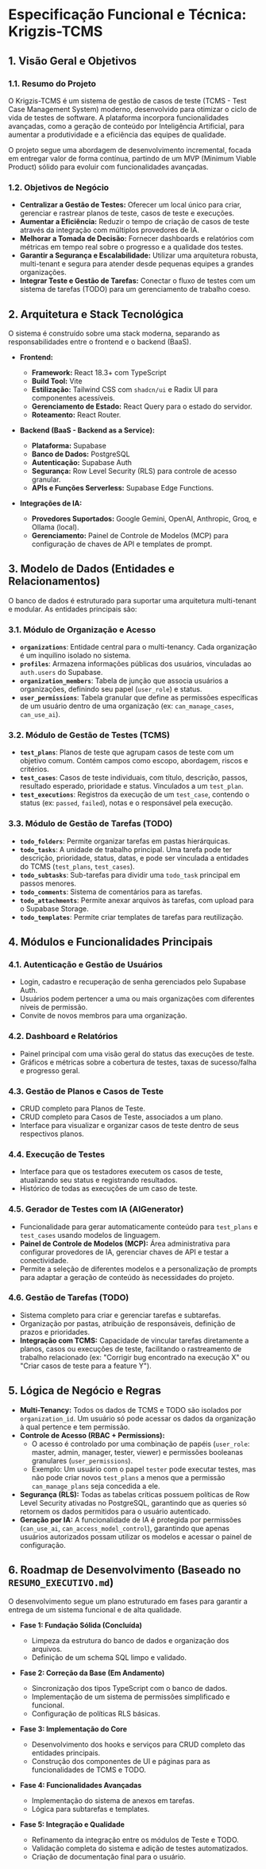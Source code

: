 # Especificação Funcional e Técnica: Krigzis-TCMS

## 1. Visão Geral e Objetivos

### 1.1. Resumo do Projeto

O Krigzis-TCMS é um sistema de gestão de casos de teste (TCMS - Test Case Management System) moderno, desenvolvido para otimizar o ciclo de vida de testes de software. A plataforma incorpora funcionalidades avançadas, como a geração de conteúdo por Inteligência Artificial, para aumentar a produtividade e a eficiência das equipes de qualidade.

O projeto segue uma abordagem de desenvolvimento incremental, focada em entregar valor de forma contínua, partindo de um MVP (Minimum Viable Product) sólido para evoluir com funcionalidades avançadas.

### 1.2. Objetivos de Negócio

- **Centralizar a Gestão de Testes:** Oferecer um local único para criar, gerenciar e rastrear planos de teste, casos de teste e execuções.
- **Aumentar a Eficiência:** Reduzir o tempo de criação de casos de teste através da integração com múltiplos provedores de IA.
- **Melhorar a Tomada de Decisão:** Fornecer dashboards e relatórios com métricas em tempo real sobre o progresso e a qualidade dos testes.
- **Garantir a Segurança e Escalabilidade:** Utilizar uma arquitetura robusta, multi-tenant e segura para atender desde pequenas equipes a grandes organizações.
- **Integrar Teste e Gestão de Tarefas:** Conectar o fluxo de testes com um sistema de tarefas (TODO) para um gerenciamento de trabalho coeso.

## 2. Arquitetura e Stack Tecnológica

O sistema é construído sobre uma stack moderna, separando as responsabilidades entre o frontend e o backend (BaaS).

- **Frontend:**
  - **Framework:** React 18.3+ com TypeScript
  - **Build Tool:** Vite
  - **Estilização:** Tailwind CSS com `shadcn/ui` e Radix UI para componentes acessíveis.
  - **Gerenciamento de Estado:** React Query para o estado do servidor.
  - **Roteamento:** React Router.

- **Backend (BaaS - Backend as a Service):**
  - **Plataforma:** Supabase
  - **Banco de Dados:** PostgreSQL
  - **Autenticação:** Supabase Auth
  - **Segurança:** Row Level Security (RLS) para controle de acesso granular.
  - **APIs e Funções Serverless:** Supabase Edge Functions.

- **Integrações de IA:**
  - **Provedores Suportados:** Google Gemini, OpenAI, Anthropic, Groq, e Ollama (local).
  - **Gerenciamento:** Painel de Controle de Modelos (MCP) para configuração de chaves de API e templates de prompt.

## 3. Modelo de Dados (Entidades e Relacionamentos)

O banco de dados é estruturado para suportar uma arquitetura multi-tenant e modular. As entidades principais são:

### 3.1. Módulo de Organização e Acesso

- **`organizations`**: Entidade central para o multi-tenancy. Cada organização é um inquilino isolado no sistema.
- **`profiles`**: Armazena informações públicas dos usuários, vinculadas ao `auth.users` do Supabase.
- **`organization_members`**: Tabela de junção que associa usuários a organizações, definindo seu papel (`user_role`) e status.
- **`user_permissions`**: Tabela granular que define as permissões específicas de um usuário dentro de uma organização (ex: `can_manage_cases`, `can_use_ai`).

### 3.2. Módulo de Gestão de Testes (TCMS)

- **`test_plans`**: Planos de teste que agrupam casos de teste com um objetivo comum. Contém campos como escopo, abordagem, riscos e critérios.
- **`test_cases`**: Casos de teste individuais, com título, descrição, passos, resultado esperado, prioridade e status. Vinculados a um `test_plan`.
- **`test_executions`**: Registros da execução de um `test_case`, contendo o status (ex: `passed`, `failed`), notas e o responsável pela execução.

### 3.3. Módulo de Gestão de Tarefas (TODO)

- **`todo_folders`**: Permite organizar tarefas em pastas hierárquicas.
- **`todo_tasks`**: A unidade de trabalho principal. Uma tarefa pode ter descrição, prioridade, status, datas, e pode ser vinculada a entidades do TCMS (`test_plans`, `test_cases`).
- **`todo_subtasks`**: Sub-tarefas para dividir uma `todo_task` principal em passos menores.
- **`todo_comments`**: Sistema de comentários para as tarefas.
- **`todo_attachments`**: Permite anexar arquivos às tarefas, com upload para o Supabase Storage.
- **`todo_templates`**: Permite criar templates de tarefas para reutilização.

## 4. Módulos e Funcionalidades Principais

### 4.1. Autenticação e Gestão de Usuários
- Login, cadastro e recuperação de senha gerenciados pelo Supabase Auth.
- Usuários podem pertencer a uma ou mais organizações com diferentes níveis de permissão.
- Convite de novos membros para uma organização.

### 4.2. Dashboard e Relatórios
- Painel principal com uma visão geral do status das execuções de teste.
- Gráficos e métricas sobre a cobertura de testes, taxas de sucesso/falha e progresso geral.

### 4.3. Gestão de Planos e Casos de Teste
- CRUD completo para Planos de Teste.
- CRUD completo para Casos de Teste, associados a um plano.
- Interface para visualizar e organizar casos de teste dentro de seus respectivos planos.

### 4.4. Execução de Testes
- Interface para que os testadores executem os casos de teste, atualizando seu status e registrando resultados.
- Histórico de todas as execuções de um caso de teste.

### 4.5. Gerador de Testes com IA (AIGenerator)
- Funcionalidade para gerar automaticamente conteúdo para `test_plans` e `test_cases` usando modelos de linguagem.
- **Painel de Controle de Modelos (MCP):** Área administrativa para configurar provedores de IA, gerenciar chaves de API e testar a conectividade.
- Permite a seleção de diferentes modelos e a personalização de prompts para adaptar a geração de conteúdo às necessidades do projeto.

### 4.6. Gestão de Tarefas (TODO)
- Sistema completo para criar e gerenciar tarefas e subtarefas.
- Organização por pastas, atribuição de responsáveis, definição de prazos e prioridades.
- **Integração com TCMS:** Capacidade de vincular tarefas diretamente a planos, casos ou execuções de teste, facilitando o rastreamento de trabalho relacionado (ex: "Corrigir bug encontrado na execução X" ou "Criar casos de teste para a feature Y").

## 5. Lógica de Negócio e Regras

- **Multi-Tenancy:** Todos os dados de TCMS e TODO são isolados por `organization_id`. Um usuário só pode acessar os dados da organização à qual pertence e tem permissão.
- **Controle de Acesso (RBAC + Permissions):**
  - O acesso é controlado por uma combinação de papéis (`user_role`: master, admin, manager, tester, viewer) e permissões booleanas granulares (`user_permissions`).
  - Exemplo: Um usuário com o papel `tester` pode executar testes, mas não pode criar novos `test_plans` a menos que a permissão `can_manage_plans` seja concedida a ele.
- **Segurança (RLS):** Todas as tabelas críticas possuem políticas de Row Level Security ativadas no PostgreSQL, garantindo que as queries só retornem os dados permitidos para o usuário autenticado.
- **Geração por IA:** A funcionalidade de IA é protegida por permissões (`can_use_ai`, `can_access_model_control`), garantindo que apenas usuários autorizados possam utilizar os modelos e acessar o painel de configuração.

## 6. Roadmap de Desenvolvimento (Baseado no `RESUMO_EXECUTIVO.md`)

O desenvolvimento segue um plano estruturado em fases para garantir a entrega de um sistema funcional e de alta qualidade.

- **Fase 1: Fundação Sólida (Concluída)**
  - Limpeza da estrutura do banco de dados e organização dos arquivos.
  - Definição de um schema SQL limpo e validado.

- **Fase 2: Correção da Base (Em Andamento)**
  - Sincronização dos tipos TypeScript com o banco de dados.
  - Implementação de um sistema de permissões simplificado e funcional.
  - Configuração de políticas RLS básicas.

- **Fase 3: Implementação do Core**
  - Desenvolvimento dos hooks e serviços para CRUD completo das entidades principais.
  - Construção dos componentes de UI e páginas para as funcionalidades de TCMS e TODO.

- **Fase 4: Funcionalidades Avançadas**
  - Implementação do sistema de anexos em tarefas.
  - Lógica para subtarefas e templates.

- **Fase 5: Integração e Qualidade**
  - Refinamento da integração entre os módulos de Teste e TODO.
  - Validação completa do sistema e adição de testes automatizados.
  - Criação de documentação final para o usuário.
